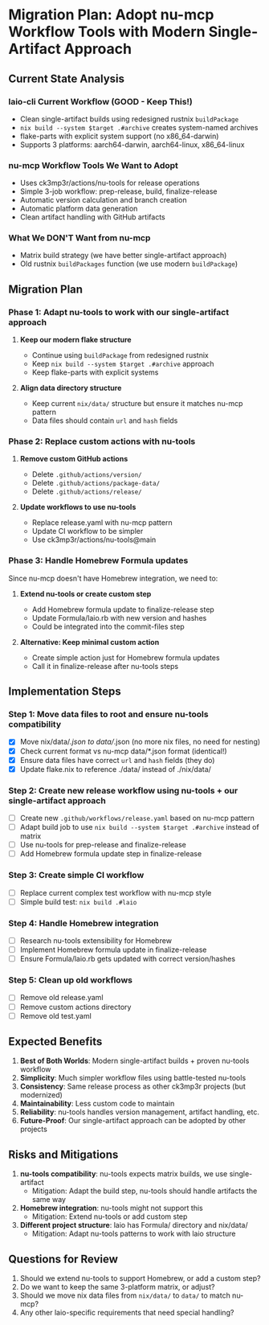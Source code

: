 # Migration Plan: Adopt nu-mcp Workflow Tools with Modern Single-Artifact Approach

## Current State Analysis

### laio-cli Current Workflow (GOOD - Keep This!)
- Clean single-artifact builds using redesigned rustnix `buildPackage`
- `nix build --system $target .#archive` creates system-named archives
- flake-parts with explicit system support (no x86_64-darwin)
- Supports 3 platforms: aarch64-darwin, aarch64-linux, x86_64-linux

### nu-mcp Workflow Tools We Want to Adopt
- Uses ck3mp3r/actions/nu-tools for release operations
- Simple 3-job workflow: prep-release, build, finalize-release
- Automatic version calculation and branch creation
- Automatic platform data generation
- Clean artifact handling with GitHub artifacts

### What We DON'T Want from nu-mcp
- Matrix build strategy (we have better single-artifact approach)
- Old rustnix `buildPackages` function (we use modern `buildPackage`)

## Migration Plan

### Phase 1: Adapt nu-tools to work with our single-artifact approach
1. **Keep our modern flake structure**
   - Continue using `buildPackage` from redesigned rustnix
   - Keep `nix build --system $target .#archive` approach
   - Keep flake-parts with explicit systems

2. **Align data directory structure**
   - Keep current `nix/data/` structure but ensure it matches nu-mcp pattern
   - Data files should contain `url` and `hash` fields

### Phase 2: Replace custom actions with nu-tools
1. **Remove custom GitHub actions**
   - Delete `.github/actions/version/`
   - Delete `.github/actions/package-data/`
   - Delete `.github/actions/release/`

2. **Update workflows to use nu-tools**
   - Replace release.yaml with nu-mcp pattern
   - Update CI workflow to be simpler
   - Use ck3mp3r/actions/nu-tools@main

### Phase 3: Handle Homebrew Formula updates
Since nu-mcp doesn't have Homebrew integration, we need to:
1. **Extend nu-tools or create custom step**
   - Add Homebrew formula update to finalize-release step
   - Update Formula/laio.rb with new version and hashes
   - Could be integrated into the commit-files step

2. **Alternative: Keep minimal custom action**
   - Create simple action just for Homebrew formula updates
   - Call it in finalize-release after nu-tools steps

## Implementation Steps

### Step 1: Move data files to root and ensure nu-tools compatibility
- [x] Move nix/data/*.json to data/*.json (no more nix files, no need for nesting)
- [x] Check current format vs nu-mcp data/*.json format (identical!)
- [x] Ensure data files have correct `url` and `hash` fields (they do)
- [x] Update flake.nix to reference ./data/ instead of ./nix/data/

### Step 2: Create new release workflow using nu-tools + our single-artifact approach
- [ ] Create new `.github/workflows/release.yaml` based on nu-mcp pattern
- [ ] Adapt build job to use `nix build --system $target .#archive` instead of matrix
- [ ] Use nu-tools for prep-release and finalize-release
- [ ] Add Homebrew formula update step in finalize-release

### Step 3: Create simple CI workflow
- [ ] Replace current complex test workflow with nu-mcp style
- [ ] Simple build test: `nix build .#laio`

### Step 4: Handle Homebrew integration
- [ ] Research nu-tools extensibility for Homebrew
- [ ] Implement Homebrew formula update in finalize-release
- [ ] Ensure Formula/laio.rb gets updated with correct version/hashes

### Step 5: Clean up old workflows
- [ ] Remove old release.yaml
- [ ] Remove custom actions directory
- [ ] Remove old test.yaml

## Expected Benefits

1. **Best of Both Worlds**: Modern single-artifact builds + proven nu-tools workflow
2. **Simplicity**: Much simpler workflow files using battle-tested nu-tools
3. **Consistency**: Same release process as other ck3mp3r projects (but modernized)
4. **Maintainability**: Less custom code to maintain
5. **Reliability**: nu-tools handles version management, artifact handling, etc.
6. **Future-Proof**: Our single-artifact approach can be adopted by other projects

## Risks and Mitigations

1. **nu-tools compatibility**: nu-tools expects matrix builds, we use single-artifact
   - Mitigation: Adapt the build step, nu-tools should handle artifacts the same way
2. **Homebrew integration**: nu-tools might not support this
   - Mitigation: Extend nu-tools or add custom step
3. **Different project structure**: laio has Formula/ directory and nix/data/
   - Mitigation: Adapt nu-tools patterns to work with laio structure

## Questions for Review

1. Should we extend nu-tools to support Homebrew, or add a custom step?
2. Do we want to keep the same 3-platform matrix, or adjust?
3. Should we move nix data files from `nix/data/` to `data/` to match nu-mcp?
4. Any other laio-specific requirements that need special handling?